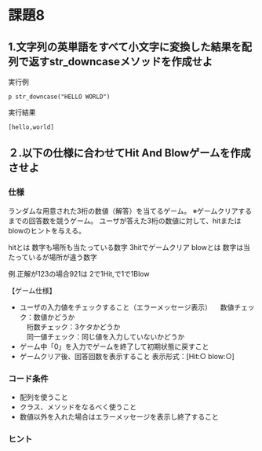 # 課題8

## 1.文字列の英単語をすべて小文字に変換した結果を配列で返すstr_downcaseメソッドを作成せよ

実行例
```
p str_downcase("HELLO WORLD") 
```

実行結果
```
[hello,world]
```

## ２.以下の仕様に合わせてHit And Blowゲームを作成させよ

### 仕様
ランダムな用意された3桁の数値（解答）を当てるゲーム。
※ゲームクリアするまでの回答数を競うゲーム。
ユーザが答えた3桁の数値に対して、hitまたはblowのヒントを与える。

hitとは
数字も場所も当たっている数字
3hitでゲームクリア
blowとは
数字は当たっているが場所が違う数字

例.正解が123の場合921は
2で1Hit,で1で1Blow

【ゲーム仕様】
- ユーザの入力値をチェックすること（エラーメッセージ表示）
　数値チェック：数値かどうか  
　桁数チェック：3ケタかどうか  
　同一値チェック：同じ値を入力していないかどうか  
- ゲーム中「0」を入力でゲームを終了して初期状態に戻すこと
- ゲームクリア後、回答回数を表示すること
表示形式：[Hit:○ blow:○]

### コード条件
- 配列を使うこと  
- クラス、メソッドをなるべく使うこと
- 数値以外を入れた場合はエラーメッセージを表示し終了すること

### ヒント



